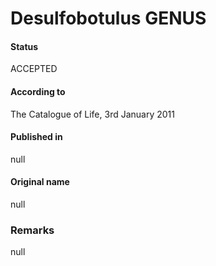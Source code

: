 # Desulfobotulus GENUS

#### Status
ACCEPTED

#### According to
The Catalogue of Life, 3rd January 2011

#### Published in
null

#### Original name
null

### Remarks
null